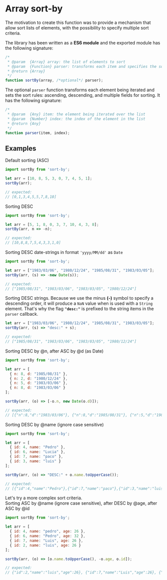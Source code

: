 # Array sort-by

The motivation to create this function was to provide a mechanism that allow sort lists of elements, with the possibility to specify multiple sort criteria.

The library has been written as a **ES6 module** and the exported module has the following signature:

```javascript
/*
 * @param  {Array} array: the list of elements to sort
 * @param  {Function} parser: transforms each item and specifies the sort order
 * @return {Array}
 */
function sortBy(array, /*optional*/ parser);
```

The optional `parser` function transforms each element being iterated and sets the sort rules: ascending, descending, and multiple fields for sorting. It has the following signature:

```javascript
/*
 * @param  {Any} item: the element being iterated over the list
 * @param  {Number} index: the index of the element in the list
 * @return {Any}
 */
function parser(item, index);
```

## Examples

Default sorting (ASC)

```javascript
import sortBy from 'sort-by';

let arr = [10, 8, 5, 3, 0, 7, 4, 5, 1];
sortBy(arr);

// expected:
// [0,1,3,4,5,5,7,8,10]
```

Sorting DESC

```javascript
import sortBy from 'sort-by';

let arr = [5, 1, 8, 0, 3, 7, 10, 4, 3, 8];
sortBy(arr, n => -n);

// expected:
// [10,8,8,7,5,4,3,3,1,0]
```

Sorting DESC date-strings in format `'yyyy/MM/dd'` as `Date`

```javascript
import sortBy from 'sort-by';

let arr = ["1983/03/06", "1980/12/24", "1985/08/31", "1983/03/05"];
sortBy(arr, (s) => -new Date(s));

// expected:
// ["1985/08/31", "1983/03/06", "1983/03/05", "1980/12/24"]
```

Sorting DESC strings.
Because we use the minus **(-)** symbol to specify a descending order, it will produce a `NaN` value when is used with a `String` element. That's why the flag **`"desc:"`** is prefixed to the string items in the `parser` callback.

```javascript
let arr = ["1983/03/06", "1980/12/24", "1985/08/31", "1983/03/05"];
sortBy(arr, (s) => "desc:" + s);

// expected:
// ["1985/08/31", "1983/03/06", "1983/03/05", "1980/12/24"]
```

Sorting DESC by @n, after ASC by @d (as Date)

```javascript
import sortBy from 'sort-by';

let arr = [
  { n: 8, d: "1985/08/31" }, 
  { n: 2, d: "1980/12/24" }, 
  { n: 5, d: "1983/03/06" }, 
  { n: 8, d: "1983/03/06" }
];

sortBy(arr, (o) => [-o.n, new Date(o.d)]);

// expected:
// [{"n":8,"d":"1983/03/06"}, {"n":8,"d":"1985/08/31"}, {"n":5,"d":"1983/03/06"}, {"n":2,"d":"1980/12/24"}]
```

Sorting DESC by @name (ignore case sensitive)

```javascript
import sortBy from 'sort-by';

let arr = [
  { id: 4, name: "Pedro" },
  { id: 6, name: "Lucia" },
  { id: 7, name: "paco" },
  { id: 3, name: "luis" }
];

sortBy(arr, (o) => "DESC:" + o.name.toUpperCase());

// expected:
// [{"id":4,"name":"Pedro"},{"id":7,"name":"paco"},{"id":3,"name":"luis"},{"id":6,"name":"Lucia"}]
```

Let's try a more complex sort criteria.<br>
Sorting ASC by @name (ignore case sensitive), after DESC by @age, after ASC by @id

```javascript
import sortBy from 'sort-by';

let arr = [
  { id: 4, name: "pedro", age: 26 },
  { id: 6, name: "Pedro", age: 32 },
  { id: 7, name: "Luis", age: 26 },
  { id: 2, name: "luis", age: 26 }
];

sortBy(arr, (o) => [o.name.toUpperCase(), -o.age, o.id]);

// expected:
// {"id":2,"name":"luis","age":26}, {"id":7,"name":"Luis","age":26}, {"id":6,"name":"Pedro","age":32}, {"id":4,"name":"pedro","age":26}]
```
